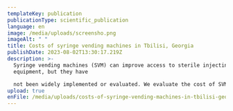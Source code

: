 ```yaml
---
templateKey: publication
publicationType: scientific_publication
language: en
image: /media/uploads/screensho.png
imageAlt: " "
title: Costs of syringe vending machines in Tbilisi, Georgia
publishDate: 2023-08-02T13:30:17.219Z
description: >-
  Syringe vending machines (SVM) can improve access to sterile injecting
  equipment, but they have

  not been widely implemented or evaluated. We evaluate the cost of SVM installed between July 2019–December 2020 in Tbilisi, Georgia.
upload: true
enFile: /media/uploads/costs-of-syringe-vending-machines-in-tbilisi-georgia.pdf
---
```

